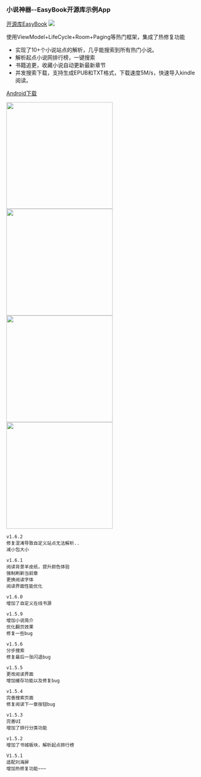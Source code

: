 ### 小说神器--EasyBook开源库示例App

[开源库EasyBook](https://github.com/Zzzia/EasyBook)
[![](https://jitpack.io/v/Zzzia/EasyBook.svg)](https://jitpack.io/#Zzzia/EasyBook)


使用ViewModel+LifeCycle+Room+Paging等热门框架，集成了热修复功能

* 实现了10+个小说站点的解析，几乎能搜索到所有热门小说。
* 解析起点小说网排行榜，一键搜索
* 书籍追更，收藏小说自动更新最新章节
* 并发搜索下载，支持生成EPUB和TXT格式，下载速度5M/s，快速导入kindle阅读。

[Android下载](http://qiniu.zzzia.net/book_latest.apk)

<img src="https://github.com/Zzzia/Book/blob/master/screenshot/1.jpg"
width="280"><img
src="https://github.com/Zzzia/Book/blob/master/screenshot/2.jpg"
width="280"><img
src="https://github.com/Zzzia/Book/blob/master/screenshot/3.jpg"
width="280"><img
src="https://github.com/Zzzia/Book/blob/master/screenshot/4.jpg"
width="280">




~~~
v1.6.2
修复混淆导致自定义站点无法解析..
减小包大小

v1.6.1
阅读背景羊皮纸，提升颜色体验
强制刷新当前章
更换阅读字体
阅读界面性能优化

v1.6.0
增加了自定义在线书源

v1.5.9
增加小说简介
优化翻页效果
修复一些bug

v1.5.6
分步搜索
修复最后一张闪退bug

v1.5.5
更改阅读界面
增加缓存功能以及修复bug

v1.5.4
完善搜索页面
修复阅读下一章按钮bug

v1.5.3
完善UI
增加了排行分类功能

v1.5.2
增加了书城板块，解析起点排行榜

V1.5.1
适配刘海屏
增加热修复功能~~~
~~~